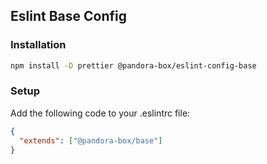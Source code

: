 ## Eslint Base Config

### Installation
```bash
npm install -D prettier @pandora-box/eslint-config-base
```

### Setup
Add the following code to your .eslintrc file:
```json
{
  "extends": ["@pandora-box/base"]
}
```